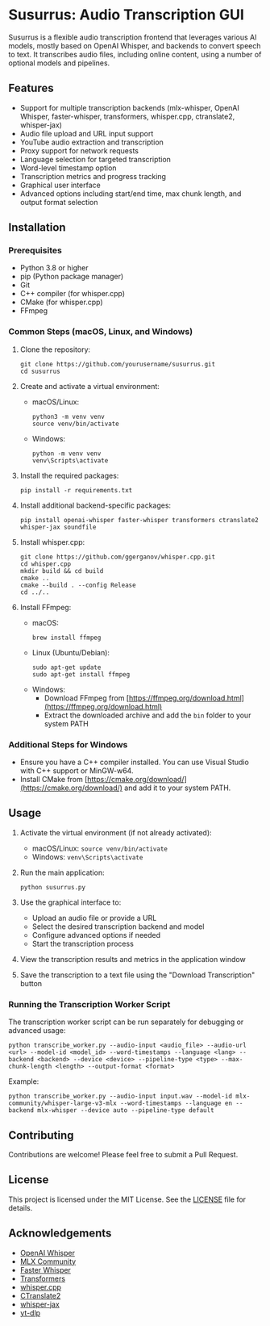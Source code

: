 # Susurrus: Audio Transcription GUI

Susurrus is a flexible audio transcription frontend that leverages various AI models, mostly based on OpenAI Whisper, and backends to convert speech to text. It transcribes audio files, including online content, using a number of optional models and pipelines.

## Features

- Support for multiple transcription backends (mlx-whisper, OpenAI Whisper, faster-whisper, transformers, whisper.cpp, ctranslate2, whisper-jax)
- Audio file upload and URL input support
- YouTube audio extraction and transcription
- Proxy support for network requests
- Language selection for targeted transcription
- Word-level timestamp option
- Transcription metrics and progress tracking
- Graphical user interface
- Advanced options including start/end time, max chunk length, and output format selection

## Installation

### Prerequisites

- Python 3.8 or higher
- pip (Python package manager)
- Git
- C++ compiler (for whisper.cpp)
- CMake (for whisper.cpp)
- FFmpeg

### Common Steps (macOS, Linux, and Windows)

1. Clone the repository:
   ```
   git clone https://github.com/yourusername/susurrus.git
   cd susurrus
   ```

2. Create and activate a virtual environment:
   - macOS/Linux:
     ```
     python3 -m venv venv
     source venv/bin/activate
     ```
   - Windows:
     ```
     python -m venv venv
     venv\Scripts\activate
     ```

3. Install the required packages:
   ```
   pip install -r requirements.txt
   ```

4. Install additional backend-specific packages:
   ```
   pip install openai-whisper faster-whisper transformers ctranslate2 whisper-jax soundfile
   ```

5. Install whisper.cpp:
   ```
   git clone https://github.com/ggerganov/whisper.cpp.git
   cd whisper.cpp
   mkdir build && cd build
   cmake ..
   cmake --build . --config Release
   cd ../..
   ```

6. Install FFmpeg:
   - macOS:
     ```
     brew install ffmpeg
     ```
   - Linux (Ubuntu/Debian):
     ```
     sudo apt-get update
     sudo apt-get install ffmpeg
     ```
   - Windows:
     - Download FFmpeg from [https://ffmpeg.org/download.html](https://ffmpeg.org/download.html)
     - Extract the downloaded archive and add the `bin` folder to your system PATH

### Additional Steps for Windows

- Ensure you have a C++ compiler installed. You can use Visual Studio with C++ support or MinGW-w64.
- Install CMake from [https://cmake.org/download/](https://cmake.org/download/) and add it to your system PATH.

## Usage

1. Activate the virtual environment (if not already activated):
   - macOS/Linux: `source venv/bin/activate`
   - Windows: `venv\Scripts\activate`

2. Run the main application:
   ```
   python susurrus.py
   ```

3. Use the graphical interface to:
   - Upload an audio file or provide a URL
   - Select the desired transcription backend and model
   - Configure advanced options if needed
   - Start the transcription process

4. View the transcription results and metrics in the application window

5. Save the transcription to a text file using the "Download Transcription" button

### Running the Transcription Worker Script

The transcription worker script can be run separately for debugging or advanced usage:

```
python transcribe_worker.py --audio-input <audio_file> --audio-url <url> --model-id <model_id> --word-timestamps --language <lang> --backend <backend> --device <device> --pipeline-type <type> --max-chunk-length <length> --output-format <format>
```

Example:
```
python transcribe_worker.py --audio-input input.wav --model-id mlx-community/whisper-large-v3-mlx --word-timestamps --language en --backend mlx-whisper --device auto --pipeline-type default
```

## Contributing

Contributions are welcome! Please feel free to submit a Pull Request.

## License

This project is licensed under the MIT License. See the [LICENSE](LICENSE) file for details.

## Acknowledgements

- [OpenAI Whisper](https://github.com/openai/whisper)
- [MLX Community](https://github.com/ml-explore/mlx-examples)
- [Faster Whisper](https://github.com/guillaumekln/faster-whisper)
- [Transformers](https://github.com/huggingface/transformers)
- [whisper.cpp](https://github.com/ggerganov/whisper.cpp)
- [CTranslate2](https://github.com/OpenNMT/CTranslate2)
- [whisper-jax](https://github.com/sanchit-gandhi/whisper-jax)
- [yt-dlp](https://github.com/yt-dlp/yt-dlp)
